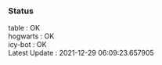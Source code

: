 ### Status


table : OK  
hogwarts : OK  
icy-bot : OK  
Latest Update : 2021-12-29 06:09:23.657905
